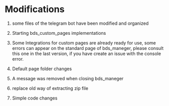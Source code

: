 # Modifications

1. some files of the telegram bot have been modified and organized

2. Starting bds_custom_pages implementations

3. Some Integrations for custom pages are already ready for use, some errors can appear on the standard page of bds_maneger, please consult this one in the last version, if you have create an issue with the console error.

4. Default page folder changes

5. A message was removed when closing bds_maneger

6. replace old way of extracting zip file

7. Simple code changes
